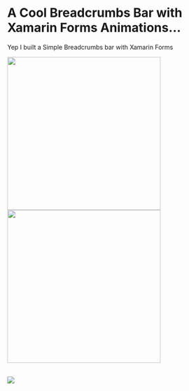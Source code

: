 A Cool Breadcrumbs Bar with Xamarin Forms Animations…
===========

Yep I built a Simple Breadcrumbs bar with Xamarin Forms

<img src="https://github.com/UdaraAlwis/Xamarin-Playground/raw/master/XFBreadcrumbsBar/screenshots/breadcrumbs bar android.gif"  height="350" /> <img src="https://github.com/UdaraAlwis/Xamarin-Playground/raw/master/XFBreadcrumbsBar/screenshots/breadcrumbs bar ios.gif"  height="350" />

<br />

<img src="https://github.com/UdaraAlwis/Xamarin-Playground/raw/master/XFBreadcrumbsBar/screenshots/breadcrumbs completed.gif" />
